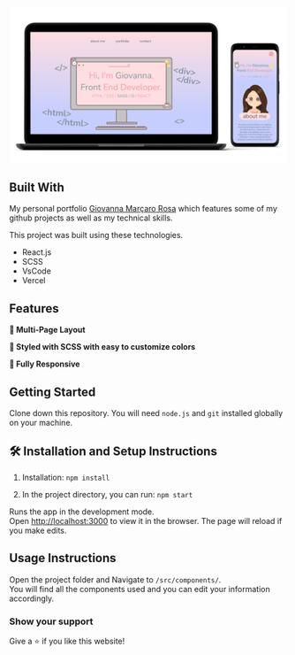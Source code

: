 <div align="center">
  <img alt="Demo" src="./src/assets/printscreen.png" />
</div>

## Built With

My personal portfolio <a href="https://portfolio-giovanna-mrosa.vercel.app/" target="_blank">Giovanna Marçaro Rosa</a> which features some of my github projects as well as my technical skills.<br/>

This project was built using these technologies.

- React.js
- SCSS
- VsCode
- Vercel

## Features

**📖 Multi-Page Layout**

**🎨 Styled with SCSS with easy to customize colors**

**📱 Fully Responsive**

## Getting Started

Clone down this repository. You will need `node.js` and `git` installed globally on your machine.

## 🛠 Installation and Setup Instructions

1. Installation: `npm install`

2. In the project directory, you can run: `npm start`

Runs the app in the development mode.\
Open [http://localhost:3000](http://localhost:3000) to view it in the browser.
The page will reload if you make edits.

## Usage Instructions

Open the project folder and Navigate to `/src/components/`. <br/>
You will find all the components used and you can edit your information accordingly.

### Show your support

Give a ⭐ if you like this website!

